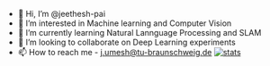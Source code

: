 - 👋 Hi, I’m @jeethesh-pai
- 👀 I’m interested in Machine learning and Computer Vision
- 🌱 I’m currently learning Natural Lannguage Processing and SLAM
- 💞️ I’m looking to collaborate on Deep Learning experiments
- 📫 How to reach me - j.umesh@tu-braunschweig.de
[![stats](https://github-readme-stats.vercel.app/api?username=jeethesh-pai)](https://github.com/anuraghazra/github-readme-stats)
<!---
jeethesh-pai/jeethesh-pai is a ✨ special ✨ repository because its `README.md` (this file) appears on your GitHub profile.
You can click the Preview link to take a look at your changes.
--->
